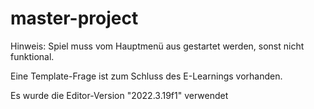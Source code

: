 # master-project
 
Hinweis: Spiel muss vom Hauptmenü aus gestartet werden, sonst nicht funktional. 

Eine Template-Frage ist zum Schluss des E-Learnings vorhanden.

Es wurde die Editor-Version "2022.3.19f1" verwendet
